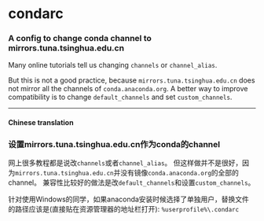 # condarc

### A config to change conda channel to mirrors.tuna.tsinghua.edu.cn

Many online tutorials tell us changing `channels` or `channel_alias`.

But this is not a good practice, because `mirrors.tuna.tsinghua.edu.cn` does not mirror all the channels of `conda.anaconda.org`.
A better way to improve compatibility is to change `default_channels` and set `custom_channels`.


---

#### Chinese translation
### 设置mirrors.tuna.tsinghua.edu.cn作为conda的channel

网上很多教程都是说改`channels`或者`channel_alias`。
但这样做并不是很好，因为`mirrors.tuna.tsinghua.edu.cn`并没有镜像`conda.anaconda.org`的全部的channel。
兼容性比较好的做法是改`default_channels`和设置`custom_channels`。

针对使用Windows的同学，如果anaconda安装时候选择了单独用户，替换文件的路径应该是(直接贴在资源管理器的地址栏打开): `%userprofile%\.condarc`


